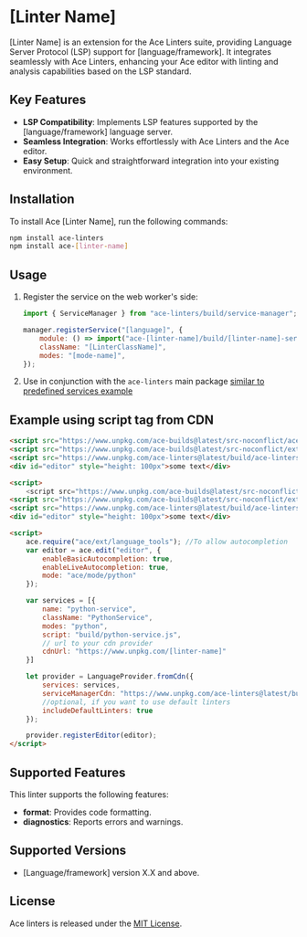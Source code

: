 # [Linter Name]

[Linter Name] is an extension for the Ace Linters suite, providing Language Server Protocol (LSP) support for [language/framework]. It integrates seamlessly with Ace Linters, enhancing your Ace editor with linting and analysis capabilities based on the LSP standard.

## Key Features

- **LSP Compatibility**: Implements LSP features supported by the [language/framework] language server.
- **Seamless Integration**: Works effortlessly with Ace Linters and the Ace editor.
- **Easy Setup**: Quick and straightforward integration into your existing environment.

## Installation

To install Ace [Linter Name], run the following commands:

```bash
npm install ace-linters
npm install ace-[linter-name]
```

## Usage

1. Register the service on the web worker's side:

   ```javascript
   import { ServiceManager } from "ace-linters/build/service-manager";

   manager.registerService("[language]", {
       module: () => import("ace-[linter-name]/build/[linter-name]-service"),
       className: "[LinterClassName]",
       modes: "[mode-name]",
   });
   ```

2. Use in conjunction with the `ace-linters` main package [similar to predefined services example](https://github.com/mkslanc/ace-linters?tab=readme-ov-file#example-client-with-pre-defined-services)

## Example using script tag from CDN
```html
<script src="https://www.unpkg.com/ace-builds@latest/src-noconflict/ace.js"></script>
<script src="https://www.unpkg.com/ace-builds@latest/src-noconflict/ext-language_tools.js"></script>
<script src="https://www.unpkg.com/ace-linters@latest/build/ace-linters.js"></script>
<div id="editor" style="height: 100px">some text</div>

<script>
    <script src="https://www.unpkg.com/ace-builds@latest/src-noconflict/ace.js"></script>
<script src="https://www.unpkg.com/ace-builds@latest/src-noconflict/ext-language_tools.js"></script>
<script src="https://www.unpkg.com/ace-linters@latest/build/ace-linters.js"></script>
<div id="editor" style="height: 100px">some text</div>

<script>
    ace.require("ace/ext/language_tools"); //To allow autocompletion
    var editor = ace.edit("editor", {
        enableBasicAutocompletion: true,
        enableLiveAutocompletion: true,
        mode: "ace/mode/python"
    });

    var services = [{
        name: "python-service",
        className: "PythonService",
        modes: "python",
        script: "build/python-service.js",
        // url to your cdn provider
        cdnUrl: "https://www.unpkg.com/[linter-name]"
    }]

    let provider = LanguageProvider.fromCdn({
        services: services,
        serviceManagerCdn: "https://www.unpkg.com/ace-linters@latest/build/",
        //optional, if you want to use default linters
        includeDefaultLinters: true
    });

    provider.registerEditor(editor);
</script>
```

## Supported Features

This linter supports the following features:

- **format**: Provides code formatting.
- **diagnostics**: Reports errors and warnings.

## Supported Versions

- [Language/framework] version X.X and above.

## License

Ace linters is released under the [MIT License](https://opensource.org/licenses/MIT).

